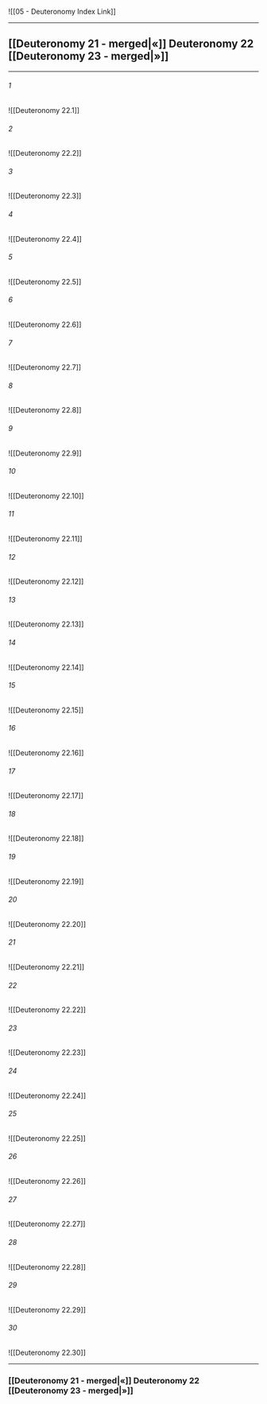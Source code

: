 ![[05 - Deuteronomy Index Link]]

---
##  [[Deuteronomy 21 - merged|«]] Deuteronomy 22 [[Deuteronomy 23 - merged|»]]

---

###### 1
![[Deuteronomy 22.1]] 

###### 2
![[Deuteronomy 22.2]] 

###### 3
![[Deuteronomy 22.3]] 

###### 4
![[Deuteronomy 22.4]]

###### 5 
![[Deuteronomy 22.5]] 

###### 6
![[Deuteronomy 22.6]] 

###### 7
![[Deuteronomy 22.7]] 

###### 8
![[Deuteronomy 22.8]] 

###### 9
![[Deuteronomy 22.9]] 

###### 10
![[Deuteronomy 22.10]] 

###### 11
![[Deuteronomy 22.11]] 

###### 12
![[Deuteronomy 22.12]]

###### 13
![[Deuteronomy 22.13]] 

###### 14
![[Deuteronomy 22.14]] 

###### 15
![[Deuteronomy 22.15]]

###### 16
![[Deuteronomy 22.16]] 

###### 17
![[Deuteronomy 22.17]]

###### 18
![[Deuteronomy 22.18]] 

###### 19
![[Deuteronomy 22.19]] 

###### 20
![[Deuteronomy 22.20]]

###### 21
![[Deuteronomy 22.21]] 

###### 22
![[Deuteronomy 22.22]] 

###### 23
![[Deuteronomy 22.23]]

###### 24
![[Deuteronomy 22.24]] 

###### 25
![[Deuteronomy 22.25]]

###### 26
![[Deuteronomy 22.26]] 

###### 27
![[Deuteronomy 22.27]] 

###### 28
![[Deuteronomy 22.28]]

###### 29
![[Deuteronomy 22.29]] 

###### 30
![[Deuteronomy 22.30]] 


---
###  [[Deuteronomy 21 - merged|«]] Deuteronomy 22 [[Deuteronomy 23 - merged|»]]